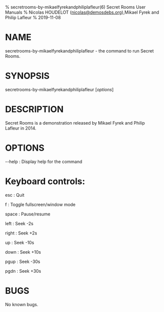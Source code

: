 % secretrooms-by-mikaelfyrekandphiliplafleur(6) Secret Rooms User Manuals
% Nicolas HOUDELOT (nicolas@demosdebs.org),Mikael Fyrek and Philip Lafleur
% 2019-11-08

# NAME
secretrooms-by-mikaelfyrekandphiliplafleur - the command to run Secret Rooms.

# SYNOPSIS
secretrooms-by-mikaelfyrekandphiliplafleur [*options*]

# DESCRIPTION
Secret Rooms is a demonstration released by Mikael Fyrek and Philip Lafleur in 2014.

# OPTIONS

\--help
:   Display help for the command

# Keyboard controls:

esc
:  Quit

f
:  Toggle fullscreen/window mode

space
:  Pause/resume

left
:  Seek -2s

right
:   Seek +2s

up
:   Seek -10s

down
:   Seek +10s

pgup
:   Seek -30s

pgdn
:    Seek +30s

# BUGS
No known bugs.
